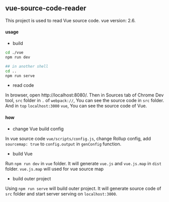 ## vue-source-code-reader

This project is used to read Vue source code. vue version: 2.6.

#### usage

- build

```bash
cd ./vue
npm run dev

## in another shell
cd ..
npm run serve
```

- read code

In browser, open http://localhost:8080/. Then in Sources tab of Chrome Dev tool, `src` folder in `.` of `webpack://`, You can see the source code in `src` folder. And in `top` `localhost:3000` `vue`, You can see the source code of Vue.

#### how

- change Vue build config

In vue source code `vue/scripts/config.js`, change Rollup config, add `sourcemap: true` to `config.output` in `genConfig` function.

- build Vue

Run `npm run dev` in `vue` folder. It will generate `vue.js` and `vue.js.map` in `dist` folder. `vue.js.map` will used for vue source map

- build outer project

Using `npm run serve` will build outer project. It will generate source code of `src` folder and start server serving on `localhost:3000`.